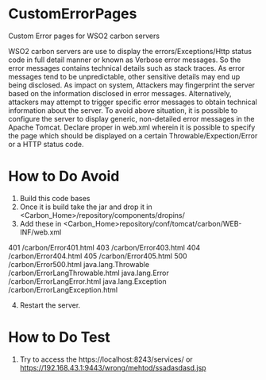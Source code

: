 CustomErrorPages
================

Custom Error pages for WSO2 carbon servers



WSO2 carbon servers are use to display the errors/Exceptions/Http status code in full detail manner or known as Verbose error messages. So the error messages contains technical details such as stack traces. As error messages tend to be unpredictable, other sensitive details may end up being disclosed. As impact on system, Attackers may fingerprint the server based on the information disclosed in error messages. Alternatively, attackers may attempt to trigger specific error messages to obtain technical information about the server. To avoid above situation, it is possible to configure the server to display generic, non-detailed error messages in the Apache Tomcat. Declare proper in web.xml wherein it is possible to specify the page which should be displayed on a certain Throwable/Expection/Error or a HTTP status code.


How to Do Avoid
===============

1) Build this code bases
2) Once it is build take the jar and drop it in <Carbon_Home>/repository/components/dropins/
3) Add these in <Carbon_Home>repository/conf/tomcat/carbon/WEB-INF/web.xml

<error-page>
        <error-code>401</error-code>
        <location>/carbon/Error401.html</location>
    </error-page>
    <error-page>
        <error-code>403</error-code>
        <location>/carbon/Error403.html</location>
   </error-page>
   <error-page>
        <error-code>404</error-code>
        <location>/carbon/Error404.html</location>
  </error-page>
  <error-page>
        <error-code>405</error-code>
        <location>/carbon/Error405.html</location>
  </error-page>
  <error-page>
        <error-code>500</error-code>
        <location>/carbon/Error500.html</location>
  </error-page>
  <error-page>
        <exception-type>java.lang.Throwable</exception-type>
        <location>/carbon/ErrorLangThrowable.html</location>
  </error-page>
  <error-page>
        <exception-type>java.lang.Error</exception-type>
        <location>/carbon/ErrorLangError.html</location>
  </error-page>
  <error-page>
        <exception-type>java.lang.Exception</exception-type>
        <location>/carbon/ErrorLangException.html</location>
  </error-page>

4) Restart the server.


How to Do Test
===============
1) Try to access the https://localhost:8243/services/ or https://192.168.43.1:9443/wrong/mehtod/ssadasdasd.jsp
